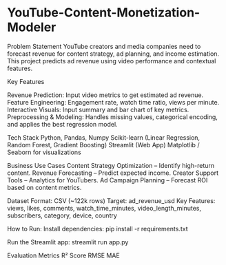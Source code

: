 # YouTube-Content-Monetization-Modeler

Problem Statement
YouTube creators and media companies need to forecast revenue for content strategy, ad planning, and income estimation. This project predicts ad revenue using video performance and contextual features.

Key Features

Revenue Prediction: Input video metrics to get estimated ad revenue.
Feature Engineering: Engagement rate, watch time ratio, views per minute.
Interactive Visuals: Input summary and bar chart of key metrics.
Preprocessing & Modeling: Handles missing values, categorical encoding, and applies the best regression model.

Tech Stack
Python, Pandas, Numpy
Scikit-learn (Linear Regression, Random Forest, Gradient Boosting)
Streamlit (Web App)
Matplotlib / Seaborn for visualizations

Business Use Cases
Content Strategy Optimization – Identify high-return content.
Revenue Forecasting – Predict expected income.
Creator Support Tools – Analytics for YouTubers.
Ad Campaign Planning – Forecast ROI based on content metrics.

Dataset
Format: CSV (~122k rows)
Target: ad_revenue_usd
Key Features: views, likes, comments, watch_time_minutes, video_length_minutes, subscribers, category, device, country

How to Run:
Install dependencies:
pip install -r requirements.txt

Run the Streamlit app:
streamlit run app.py

Evaluation Metrics
R² Score
RMSE
MAE

